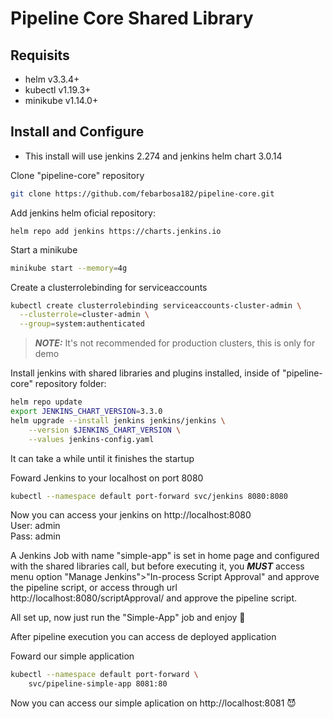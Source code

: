 # Pipeline Core Shared Library

## Requisits
- helm v3.3.4+
- kubectl v1.19.3+
- minikube v1.14.0+
## Install and Configure
* This install will use jenkins 2.274 and jenkins helm chart 3.0.14

Clone "pipeline-core" repository
```sh
git clone https://github.com/febarbosa182/pipeline-core.git
```

Add jenkins helm oficial repository:
```śh
helm repo add jenkins https://charts.jenkins.io
```

Start a minikube 
```sh
minikube start --memory=4g
```

Create a clusterrolebinding for serviceaccounts
```sh
kubectl create clusterrolebinding serviceaccounts-cluster-admin \
  --clusterrole=cluster-admin \
  --group=system:authenticated
```

> **_NOTE:_**  It's not recommended for production clusters, this is only for demo

Install jenkins with shared libraries and plugins installed, inside of "pipeline-core" repository folder:
```sh
helm repo update
export JENKINS_CHART_VERSION=3.3.0
helm upgrade --install jenkins jenkins/jenkins \
    --version $JENKINS_CHART_VERSION \
    --values jenkins-config.yaml
```
It can take a while until it finishes the startup

Foward Jenkins to your localhost on port 8080
```sh
kubectl --namespace default port-forward svc/jenkins 8080:8080
```
Now you can access your jenkins on http://localhost:8080
</br>
User: admin
</br>
Pass: admin

A Jenkins Job with name "simple-app" is set in home page and configured with the  shared libraries call, but before executing it, you **_MUST_** access menu option "Manage Jenkins">"In-process Script Approval" and approve the pipeline script, or access through url http://localhost:8080/scriptApproval/ and approve the pipeline script.

All set up, now just run the "Simple-App" job and enjoy 🤩

After pipeline execution you can access de deployed application

Foward our simple application
```sh
kubectl --namespace default port-forward \
    svc/pipeline-simple-app 8081:80
```
Now you can access our simple aplication on http://localhost:8081 😈